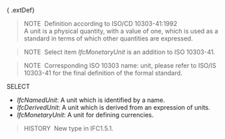﻿{ .extDef}
> NOTE&nbsp; Definition according to ISO/CD 10303-41:1992  
> A unit is a physical quantity, with a value of one, which is used as a standard in terms of which other quantities are expressed.

> NOTE&nbsp; Select item _IfcMonetaryUnit_ is an addition to ISO 10303-41.

> NOTE&nbsp; Corresponding ISO 10303 name: unit, please refer to ISO/IS 10303-41 for the final definition of the formal standard.

SELECT

* _IfcNamedUnit_: A unit which is identified by a name.
* _IfcDerivedUnit_: A unit which is derived from an expression of units.
* _IfcMonetaryUnit_: A unit for defining currencies.

> HISTORY&nbsp; New type in IFC1.5.1.
